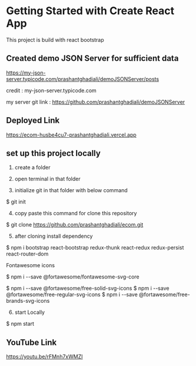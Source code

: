 # Getting Started with Create React App

This project is build with react bootstrap

## Created demo JSON Server for sufficient data

https://my-json-server.typicode.com/prashantghadiali/demoJSONServer/posts

credit : my-json-server.typicode.com

my server git link : https://github.com/prashantghadiali/demoJSONServer

## Deployed Link

https://ecom-husbe4cu7-prashantghadiali.vercel.app

## set up this project locally

1. create a folder

2. open terminal in that folder

3. initialize git in that folder with below command

$ git init

4. copy paste this command for clone this repository

$ git clone https://github.com/prashantghadiali/ecom.git

5. after cloning install dependency 

$ npm i bootstrap react-bootstrap redux-thunk react-redux redux-persist react-router-dom  

Fontawesome icons 

$ npm i --save @fortawesome/fontawesome-svg-core

$ npm i --save @fortawesome/free-solid-svg-icons
$ npm i --save @fortawesome/free-regular-svg-icons
$ npm i --save @fortawesome/free-brands-svg-icons

6. start Locally

$ npm start

## YouTube Link

https://youtu.be/rFMnh7xWMZI

